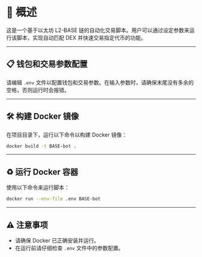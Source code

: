 # 📖 概述

这是一个基于以太坊 L2-BASE 链的自动化交易脚本。用户可以通过设定参数来运行该脚本，实现自动匹配 DEX 并快速交易指定代币的功能。

---

## 📋 钱包和交易参数配置

请编辑 `.env` 文件以配置钱包和交易参数。在输入参数时，请确保末尾没有多余的空格，否则运行时会报错。

---

## 🛠️ 构建 Docker 镜像

在项目目录下，运行以下命令以构建 Docker 镜像：

```bash
docker build -t BASE-bot .
```

---

## ♻️ 运行 Docker 容器

使用以下命令来运行脚本：

```bash
docker run --env-file .env BASE-bot
```

---

## ⚠️ 注意事项

- 请确保 Docker 已正确安装并运行。
- 在运行前请仔细检查 `.env` 文件中的参数配置。
